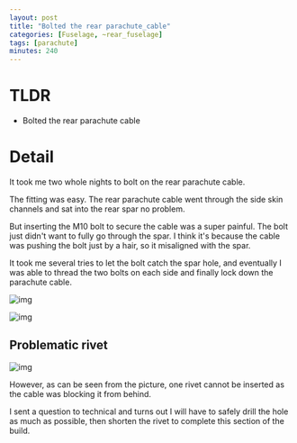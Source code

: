 ```yaml
---
layout: post
title: "Bolted the rear parachute_cable"
categories: [Fuselage, ~rear_fuselage]
tags: [parachute]
minutes: 240
---
```


# TLDR

- Bolted the rear parachute cable

# Detail

It took me two whole nights to bolt on the rear parachute cable.

The fitting was easy. The rear parachute cable went through the side skin channels and sat into the rear spar no problem.

But inserting the M10 bolt to secure the cable was a super painful. The bolt just didn't want to fully go through the spar. I think it's because the cable was pushing the bolt just by a hair, so it misaligned with the spar.

It took me several tries to let the bolt catch the spar hole, and eventually I was able to thread the two bolts on each side and finally lock down the parachute cable.

![img](https://lh3.googleusercontent.com/pw/AP1GczPlobI3JblCx5VhJfoQOZ5GixZEtS5DgCkq1_Gb8NBbwdpSRq4d5xbgyoaEiGs3YCVvU_3-na3rErRXS7bQtX-FLZ04GElhswc1Mt0a8gawC9uoNe3El8nfWtvCGYPQWDSVKzUbzEe3b2XezwLI_z6f0w=w2174-h2888-s-no-gm?authuser=0)

![img](https://lh3.googleusercontent.com/pw/AP1GczP-wZG3120FCWmYXHhneKpAc7XpWNFhTCjc5Nqy7k01sULAXiFrYObd5lj8G-iWLHEXweEPHbfMAzBmQZrBe2zoNHXVOQK_Dbggpv8CGPTUPbRa4ju8XrT15UbmFxLYmZeDp_Q_ofKZR1rFP7fSSOIkKA=w2174-h2888-s-no-gm?authuser=0)

## Problematic rivet

![img](https://lh3.googleusercontent.com/pw/AP1GczPExT_VUo9BQAx4cXaCXpHQO6Q_qCZm-fv1acaDbZjSCoPuyRpe7tpngrCaWMxri38zsxvbO4x5qwINpr9jpITg-7UNdnjBkKKXIKeT-IHBZgOAUkB2L6xw1Nf0uTi-Uw2fEyO7VmnYJFX2nEtCiPVX_w=w2174-h2888-s-no-gm?authuser=0)

However, as can be seen from the picture, one rivet cannot be inserted as the cable was blocking it from behind.

I sent a question to technical and turns out I will have to safely drill the hole as much as possible, then shorten the rivet to complete this section of the build.
